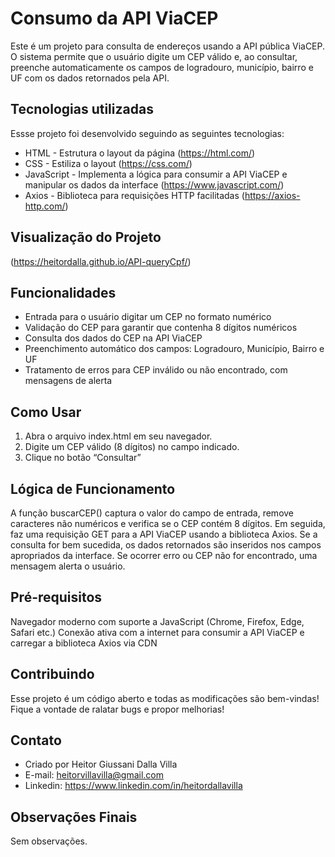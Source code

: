 # Consumo da API ViaCEP
Este é um projeto para consulta de endereços usando a API pública ViaCEP. O sistema permite que o usuário digite um CEP válido e, ao consultar, preenche automaticamente os campos de logradouro, município, bairro e UF com os dados retornados pela API.

## Tecnologias utilizadas
Essse projeto foi desenvolvido seguindo as seguintes tecnologias:

- HTML - Estrutura o layout da página (https://html.com/) 
- CSS - Estiliza o layout (https://css.com/)
- JavaScript - Implementa a lógica para consumir a API ViaCEP e manipular os dados da interface (https://www.javascript.com/)
- Axios - Biblioteca para requisições HTTP facilitadas (https://axios-http.com/)
  
## Visualização do Projeto
(https://heitordalla.github.io/API-queryCpf/)

## Funcionalidades
- Entrada para o usuário digitar um CEP no formato numérico
- Validação do CEP para garantir que contenha 8 dígitos numéricos
- Consulta dos dados do CEP na API ViaCEP
- Preenchimento automático dos campos: Logradouro, Município, Bairro e UF
- Tratamento de erros para CEP inválido ou não encontrado, com mensagens de alerta
  
## Como Usar
1. Abra o arquivo index.html em seu navegador.
2. Digite um CEP válido (8 dígitos) no campo indicado.
3. Clique no botão “Consultar”

## Lógica de Funcionamento
A função buscarCEP() captura o valor do campo de entrada, remove caracteres não numéricos e verifica se o CEP contém 8 dígitos. Em seguida, faz uma requisição GET para a API ViaCEP usando a biblioteca Axios. Se a consulta for bem sucedida, os dados retornados são inseridos nos campos apropriados da interface. Se ocorrer erro ou CEP não for encontrado, uma mensagem alerta o usuário.

## Pré-requisitos
Navegador moderno com suporte a JavaScript (Chrome, Firefox, Edge, Safari etc.)
Conexão ativa com a internet para consumir a API ViaCEP e carregar a biblioteca Axios via CDN

## Contribuindo
Esse projeto é um código aberto e todas as modificações são bem-vindas! Fique a vontade de ralatar bugs e propor melhorias!

## Contato
- Criado por Heitor Giussani Dalla Villa
- E-mail: heitorvillavilla@gmail.com
- Linkedin: https://www.linkedin.com/in/heitordallavilla

## Observações Finais
Sem observações.
